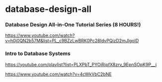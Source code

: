 # database-design-all


### Database Design All-in-One Tutorial Series (8 HOURS!)
https://www.youtube.com/watch?v=h0j0QN2b57M&list=PL_c9BZzLwBRK0Pc28IdvPQizD2mJlgoID



### Intro to Database Systems

https://youtube.com/playlist?list=PLXPbT_PYOiRipfX8zrv_9EpnSOpK9P__j

https://www.youtube.com/watch?v=4cWkVbC2bNE
